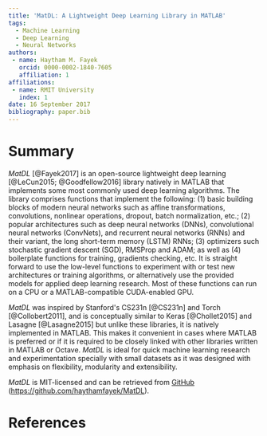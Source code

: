 ```yaml
---
title: 'MatDL: A Lightweight Deep Learning Library in MATLAB'
tags:
  - Machine Learning
  - Deep Learning
  - Neural Networks
authors:
 - name: Haytham M. Fayek
   orcid: 0000-0002-1840-7605
   affiliation: 1
affiliations:
 - name: RMIT University
   index: 1
date: 16 September 2017
bibliography: paper.bib
---
```


# Summary

*MatDL* [@Fayek2017] is an open-source lightweight deep learning [@LeCun2015; @Goodfellow2016] library natively in MATLAB that implements some most commonly used deep learning algorithms. 
The library comprises functions that implement the following: (1) basic building blocks of modern neural networks such as affine transformations, convolutions, nonlinear operations, dropout, batch normalization, etc.; (2) popular architectures such as deep neural networks (DNNs), convolutional neural networks (ConvNets), and recurrent neural networks (RNNs) and their variant, the long short-term memory (LSTM) RNNs; (3) optimizers such stochastic gradient descent (SGD), RMSProp and ADAM; as well as (4) boilerplate functions for training, gradients checking, etc.
It is straight forward to use the low-level functions to experiment with or test new architectures or training algorithms, or alternatively use the provided models for applied deep learning research.
Most of these functions can run on a CPU or a MATLAB-compatible CUDA-enabled GPU.

*MatDL* was inspired by Stanford's CS231n [@CS231n] and Torch [@Collobert2011], and is conceptually similar to Keras [@Chollet2015] and Lasagne [@Lasagne2015] but unlike these libraries, it is natively implemented in MATLAB.
This makes it convenient in cases where MATLAB is preferred or if it is required to be closely linked with other libraries written in MATLAB or Octave.
*MatDL* is ideal for quick machine learning research and experimentation specially with small datasets as it was designed with emphasis on flexibility, modularity and extensibility.

*MatDL* is MIT-licensed and can be retrieved from [GitHub](https://github.com/haythamfayek/MatDL) (https://github.com/haythamfayek/MatDL).

# References